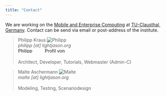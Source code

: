 ```yaml
---
title: "Contact"
---
```

We are working on the [Mobile and Enterprise Computing](http://meclab.in.tu-clausthal.de/) at [TU-Clausthal, Germany](http://tu-clausthal.de). Contact can be send via email or post-address of the institute.

> Philipp Kraus ![Philipp](http://www.gravatar.com/avatar/2de3ae533823dae934d3b45b239f797c#contact)  
> _philipp [at] lightjason.org_ 
> <br/>
> <a href="http://xing.to/philippkraus" target="_blank" rel="me"><img src="https://www.xing.com/img/buttons/9_de_btn.gif" width="80" height="15" alt="Philipp Kraus"></a> <a href="http://www.linkedin.com/in/philipp-kraus" target="_blank"><img src="https://static.licdn.com/scds/common/u/img/webpromo/btn_liprofile_blue_80x15_de_DE.png?locale=" width="80" height="15" border="0" alt="Profil von Philipp Kraus auf LinkedIn anzeigen"></a>
> <br/>
> <br/>
> Architect, Developer, Tutorials, Webmaster (Admin-C)

<p/>

> Malte Aschermann ![Malte](http://meclab.in.tu-clausthal.de/images/people/malte_aschermann.png#contact)
> <br/>
> _malte [at] lightjason.org_
> <br/>
> <br/>
> Modeling, Testing, Scenariodesign


